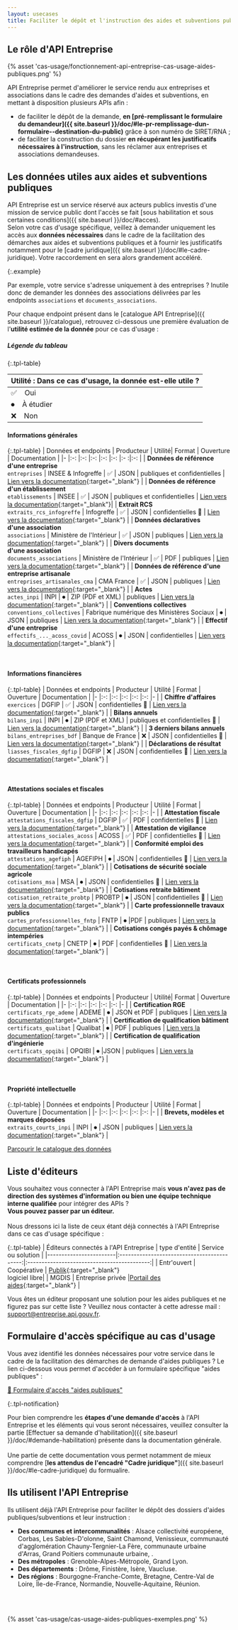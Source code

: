 ```yaml
---
layout: usecases
title: Faciliter le dépôt et l'instruction des aides et subventions publiques
---
```


## Le rôle d'API Entreprise

{% asset 'cas-usage/fonctionnement-api-entreprise-cas-usage-aides-publiques.png' %}

API Entreprise permet d'améliorer le service rendu aux entreprises et associations dans le cadre des demandes d'aides et subventions, en mettant à disposition plusieurs APIs afin : 

- de faciliter le dépôt de la demande, **en [pré-remplissant le formulaire du demandeur]({{ site.baseurl }}/doc/#le-pr-remplissage-dun-formulaire--destination-du-public)** grâce à son numéro de SIRET/RNA ; 
- de faciliter la construction du dossier **en récupérant les justificatifs nécessaires à l'instruction**, sans les réclamer aux entreprises et associations demandeuses.


## Les données utiles aux aides et subventions publiques

API Entreprise est un service réservé aux acteurs publics investis d'une mission de service public dont l'accès se fait [sous habilitation et sous certaines conditions]({{ site.baseurl }}/doc/#acces).
<br>
Selon votre cas d'usage spécifique, veillez à demander uniquement les accès aux **données nécessaires** dans le cadre de la facilitation des démarches aux aides et subventions publiques et à fournir les justificatifs notamment pour le [cadre juridique]({{ site.baseurl }}/doc/#le-cadre-juridique). Votre raccordement en sera alors grandement accéléré.

  {:.example}

  Par exemple, votre service s'adresse uniquement à des entreprises ? Inutile donc de demander les données des associations délivrées par les endpoints `associations` et `documents_associations`.

Pour chaque endpoint présent dans le [catalogue API Entreprise]({{ site.baseurl }}/catalogue), retrouvez ci-dessous une première évaluation de l'**utilité estimée de la donnée** pour ce cas d'usage :
<br>


##### Légende du tableau 

{:.tpl-table}

| Utilité : Dans ce cas d'usage, la donnée est-elle utile ? | 
| ---------| 
| ✅&nbsp; &nbsp; Oui |
| ⏺&nbsp; &nbsp; À étudier |
| ❌&nbsp; &nbsp; Non |


#### Informations générales <a id="infos_generales"></a>

{:.tpl-table}
| Données et endpoints 	| Producteur 	| Utilité| Format 	| Ouverture 	| Documentation	|
|-	|:-:	|:-:	|:-:	|:-:	|:-:	|:-	:|:-:	|
| **Données de référence<br>d'une entreprise** 	<br>`entreprises` | INSEE & Infogreffe 	| ✅ 	|  JSON 	| publiques et confidentielles	| [Lien vers la documentation](https://entreprise.api.gouv.fr/catalogue/#entreprises){:target="_blank"}  	|
| **Données de référence<br>d'un établissement** <br>	`etablissements` | INSEE 	| ✅ 	|  JSON 	| publiques et confidentielles	| 	[Lien vers la documentation](https://entreprise.api.gouv.fr/catalogue/#etablissements){:target="_blank"}|
| **Extrait  RCS** <br> `extraits_rcs_infogreffe` 	| Infogreffe 	|  ✅ 	|  JSON 	| confidentielles 🔐 	|  [Lien vers la documentation](https://entreprise.api.gouv.fr/catalogue/#extraits_rcs_infogreffe){:target="_blank"}	|
| **Données déclaratives<br>d'une association** <br> `associations`	| Ministère de l'Intérieur 	| ✅ 	 | JSON 	| publiques 	| [Lien vers la documentation](https://entreprise.api.gouv.fr/catalogue/#associations){:target="_blank"} 	|
| **Divers documents<br>d'une association** <br> `documents_associations`  	| Ministère de l'Intérieur 	| ✅ 	| PDF 	| publiques 	|  [Lien vers la documentation](https://entreprise.api.gouv.fr/catalogue/#documents_associations){:target="_blank"}	|
| **Données de référence d'une entreprise artisanale**<br> `entreprises_artisanales_cma` 	| CMA France 	|  ✅ 	|  JSON 	| publiques 	|  	[Lien vers la documentation](https://entreprise.api.gouv.fr/catalogue/#a-entreprises_artisanales_cma){:target="_blank"} |
| **Actes**<br> `actes_inpi` 	| INPI 	|  ⏺ 	|  ZIP (PDF et XML) 	| publiques 	|  	[Lien vers la documentation](https://entreprise.api.gouv.fr/catalogue/#actes_inpi){:target="_blank"} |
| **Conventions collectives** <br> `conventions_collectives` 	| Fabrique numérique des Ministères Sociaux 	|  ⏺ 	|  JSON 	| publiques 	| [Lien vers la documentation](https://entreprise.api.gouv.fr/catalogue/#conventions_collectives){:target="_blank"} 	|
| **Effectif d'une entreprise** <br> `effectifs_..._acoss_covid` 	| ACOSS 	|  ⏺ 	|  JSON 	| confidentielles 	| [Lien vers la documentation](https://entreprise.api.gouv.fr/catalogue/#a-effectifs_..._acoss_covid){:target="_blank"} 	|

<br>

#### Informations financières <a id="infos_financieres"></a>

{:.tpl-table}
| Données et endpoints	| Producteur 	| Utilité 	| Format 	| Ouverture 	|  Documentation	|
|-	|:-:	|:-:	|:-:	|:-:	|:-:	|-	|
| **Chiffre d'affaires**<br>`exercices` 	| DGFIP 	| ✅ 	|  JSON 	| confidentielles 🔐 	| [Lien vers la documentation](https://entreprise.api.gouv.fr/catalogue/#exercices){:target="_blank"} 	|
| **Bilans annuels**<br>`bilans_inpi` 	| INPI 	|  ⏺ 	| ZIP (PDF et XML) 	| publiques et confidentielles 🔐 	| [Lien vers la documentation](https://entreprise.api.gouv.fr/catalogue/#bilans_inpi){:target="_blank"} 	|
| **3 derniers bilans annuels**<br>`bilans_entreprises_bdf` 	| Banque de France 	| ❌ 	|  JSON 	| confidentielles 🔐 	| [Lien vers la documentation](https://entreprise.api.gouv.fr/catalogue/#bilans_entreprises_bdf){:target="_blank"} 	|
| **Déclarations de résultat**<br>`liasses_fiscales_dgfip` 	| DGFIP 	| ❌ 	| JSON 	| confidentielles 🔐 	| [Lien vers la documentation](https://entreprise.api.gouv.fr/catalogue/#liasses_fiscales_dgfip){:target="_blank"} 	|

<br>


#### Attestations sociales et fiscales <a id="attestations_sociales_fiscales"></a>


{:.tpl-table}
| Données et endpoints 	| Producteur 	| Utilité	| Format 	| Ouverture 	| Documentation 	|
|-	|:-:	|:-:	|:-:	|:-:	|:-:	|-	|
| **Attestation fiscale**<br>`attestations_fiscales_dgfip` 	| DGFIP 	| ✅ 	| PDF 	| confidentielles 🔐 	| [Lien vers la documentation](https://entreprise.api.gouv.fr/catalogue/#attestations_fiscales_dgfip){:target="_blank"} 	|
| **Attestation de vigilance**<br>`attestations_sociales_acoss` 	| ACOSS 	| ✅ 	|  PDF 	| confidentielles 🔐 	| [Lien vers la documentation](https://entreprise.api.gouv.fr/catalogue/#attestations_sociales_acoss){:target="_blank"} 	|
| **Conformité emploi des travailleurs handicapés**<br>`attestations_agefiph` 	| AGEFIPH 	|  ⏺	| JSON 	| confidentielles 🔐 	| [Lien vers la documentation](https://entreprise.api.gouv.fr/catalogue/#attestations_agefiph){:target="_blank"} 	|
| **Cotisations de sécurité sociale agricole**<br>`cotisations_msa` 	| MSA 	|  ⏺	| JSON 	| confidentielles 🔐 	| [Lien vers la documentation](https://entreprise.api.gouv.fr/catalogue/#cotisations_msa){:target="_blank"} 	|
| **Cotisations retraite bâtiment**<br>`cotisation_retraite_probtp` 	| PROBTP 	|  ⏺	|  JSON 	| confidentielles 🔐 	| [Lien vers la documentation](https://entreprise.api.gouv.fr/catalogue/#cotisation_retraite_probtp){:target="_blank"} 	|
| **Carte professionnelle travaux publics**<br>`cartes_professionnelles_fntp` 	| FNTP 	|  ⏺	|PDF 	| publiques 	| [Lien vers la documentation](https://entreprise.api.gouv.fr/catalogue/#cartes_professionnelles_fntp){:target="_blank"} 	|
| **Cotisations congés payés & chômage intempéries**<br>`certificats_cnetp` 	| CNETP 	|  ⏺	|  PDF 	| confidentielles 🔐 	| [Lien vers la documentation](https://entreprise.api.gouv.fr/catalogue/#certificats_cnetp){:target="_blank"} 	|

<br>

#### Certificats professionnels <a id="certificats_pro"></a>

{:.tpl-table}
| Données et endpoints 	| Producteur 	| Utilité| Format 	| Ouverture 	|  Documentation	|
|-	|:-:	|:-:	|:-:	|:-:	|:-:	|-	|
| **Certification RGE**<br>`certificats_rge_ademe` 	| ADEME 	|  ⏺	| JSON et PDF 	| publiques 	| [Lien vers la documentation](https://entreprise.api.gouv.fr/catalogue/#certificats_rge_ademe){:target="_blank"} 	|
| **Certification de qualification bâtiment**<br>`certificats_qualibat` 	| Qualibat 	|  ⏺	| PDF 	| publiques 	| [Lien vers la documentation](https://entreprise.api.gouv.fr/catalogue/#certificats_qualibat){:target="_blank"} 	|
| **Certification de qualification d'ingénierie**<br>`certificats_opqibi` 	| OPQIBI 	|  ⏺	|JSON 	| publiques 	| [Lien vers la documentation](https://entreprise.api.gouv.fr/catalogue/#certificats_opqibi){:target="_blank"} 	|

<br>

#### Propriété intellectuelle <a id="propriete_intellectuelle"></a>


{:.tpl-table}
| Données et endpoints 	| Producteur 	| Utilité	| Format 	| Ouverture 	|  Documentation	|
|-	|:-:	|:-:	|:-:	|:-:	|:-:	|-	|
| **Brevets, modèles et marques déposées**<br>`extraits_courts_inpi` 	| INPI  	|  ⏺ | JSON 	| publiques 	| [Lien vers la documentation](https://entreprise.api.gouv.fr/catalogue/#extraits_courts_inpi){:target="_blank"} 	|


  <a class="tpl-button tpl-button--primary" href="{{ site.baseurl }}/catalogue/">Parcourir le catalogue des données</a>


## Liste d'éditeurs

Vous souhaitez vous connecter à l'API Entreprise mais **vous n'avez pas de direction des systèmes d'information ou bien une équipe technique interne qualifiée** pour intégrer des APIs ? 
<br> **Vous pouvez passer par un éditeur.** 
<br><br> Nous dressons ici la liste de ceux étant déjà connectés à l'API Entreprise dans ce cas d'usage spécifique :


{:.tpl-table}
| Éditeurs connectés à l'API Entreprise        |     type d'entité  |    Service ou solution     |
|------------------------|:-------------------------------------------:|:-------------------------------------------:|
|    Entr'ouvert  |  Coopérative | [Publik](https://publik.entrouvert.com/){:target="_blank"}<br> logiciel libre|
|    MGDIS   | Entreprise privée |[Portail des aides](https://www.mgdis.fr/nos-solutions/pilotage-des-aides-versees/){:target="_blank"}  |

Vous êtes un éditeur proposant une solution pour les aides publiques et ne figurez pas sur cette liste ? Veuillez nous contacter à cette adresse mail : [support@entreprise.api.gouv.fr](mailto:support@entreprise.api.gouv.fr).

## Formulaire d'accès spécifique au cas d'usage

Vous avez identifié les données nécessaires pour votre service dans le cadre de la facilitation des démarches de demande d'aides publiques ? Le lien ci-dessous vous permet d'accéder à un formulaire spécifique "aides publiques" : 

  <a class="tpl-button tpl-button--primary" href="https://datapass.api.gouv.fr/api-entreprise?demarche=aides_publiques">🔑 Formulaire d'accès "aides publiques"</a>


{:.tpl-notification}

Pour bien comprendre les **étapes d'une demande d'accès** à l'API Entreprise et les éléments qui vous seront nécessaires, veuillez consulter la partie [Effectuer sa demande d'habilitation]({{ site.baseurl }}/doc/#demande-habilitation) présente dans la documentation générale. <br><br>
Une partie de cette documentation vous permet notamment de mieux comprendre [**les attendus de l'encadré "Cadre juridique"**]({{ site.baseurl }}/doc/#le-cadre-juridique) du formualire.
<br>

## Ils utilisent l'API Entreprise

Ils utilisent déjà l'API Entreprise pour faciliter le dépôt des dossiers d'aides publiques/subventions et leur instruction :

- **Des communes et intercommunalités** : Alsace collectivité européene, Corbas, Les Sables-D'olonne, Saint Chamond, Venissieux, communauté d'agglomération Chauny-Tergnier-La Fère, communaute urbaine d'Arras, Grand Poitiers communaute urbaine, .
- **Des métropoles** : Grenoble-Alpes-Métropole, Grand Lyon.
- **Des départements** : Drôme, Finistère, Isère, Vaucluse.
- **Des régions** : Bourgogne-Franche-Comte, Bretagne, Centre-Val de Loire, Île-de-France, Normandie, Nouvelle-Aquitaine, Réunion.
<br>
<br>

{% asset 'cas-usage/cas-usage-aides-publiques-exemples.png' %}
